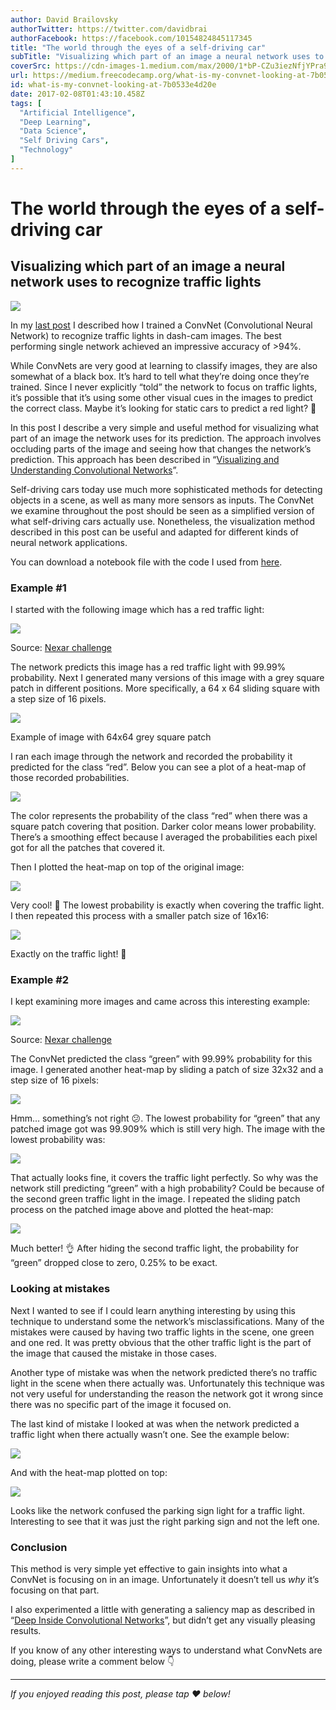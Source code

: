 ```yaml
---
author: David Brailovsky
authorTwitter: https://twitter.com/davidbrai
authorFacebook: https://facebook.com/10154824845117345
title: "The world through the eyes of a self-driving car"
subTitle: "Visualizing which part of an image a neural network uses to recognize traffic lights"
coverSrc: https://cdn-images-1.medium.com/max/2000/1*bP-CZu3iezNfjYPra9Ve_Q.jpeg
url: https://medium.freecodecamp.org/what-is-my-convnet-looking-at-7b0533e4d20e
id: what-is-my-convnet-looking-at-7b0533e4d20e
date: 2017-02-08T01:43:10.458Z
tags: [
  "Artificial Intelligence",
  "Deep Learning",
  "Data Science",
  "Self Driving Cars",
  "Technology"
]
---
```

# The world through the eyes of a self-driving car

## Visualizing which part of an image a neural network uses to recognize traffic lights







![](https://cdn-images-1.medium.com/max/2000/1*bP-CZu3iezNfjYPra9Ve_Q.jpeg)







In my [last post](https://medium.com/@davidbrai/recognizing-traffic-lights-with-deep-learning-23dae23287cc) I described how I trained a ConvNet (Convolutional Neural Network) to recognize traffic lights in dash-cam images. The best performing single network achieved an impressive accuracy of >94%.

While ConvNets are very good at learning to classify images, they are also somewhat of a black box. It’s hard to tell what they’re doing once they’re trained. Since I never explicitly “told” the network to focus on traffic lights, it’s possible that it’s using some other visual cues in the images to predict the correct class. Maybe it’s looking for static cars to predict a red light? 🤔

In this post I describe a very simple and useful method for visualizing what part of an image the network uses for its prediction. The approach involves occluding parts of the image and seeing how that changes the network’s prediction. This approach has been described in “[Visualizing and Understanding Convolutional Networks](https://arxiv.org/abs/1311.2901)”.

Self-driving cars today use much more sophisticated methods for detecting objects in a scene, as well as many more sensors as inputs. The ConvNet we examine throughout the post should be seen as a simplified version of what self-driving cars actually use. Nonetheless, the visualization method described in this post can be useful and adapted for different kinds of neural network applications.

You can download a notebook file with the code I used from [here](https://github.com/davidbrai/deep-learning-traffic-lights/blob/master/analysis/sliding_patch.ipynb).

### Example #1

I started with the following image which has a red traffic light:



![](https://cdn-images-1.medium.com/max/1600/1*mxEcNNZa3wiHX7-PxE_VFA.png)

Source: [Nexar challenge](https://challenge.getnexar.com/challenge-1)



The network predicts this image has a red traffic light with 99.99% probability. Next I generated many versions of this image with a grey square patch in different positions. More specifically, a 64 x 64 sliding square with a step size of 16 pixels.



![](https://cdn-images-1.medium.com/max/1600/1*Gbv_ve0yXmBZGEjZpDiD6Q.png)

Example of image with 64x64 grey square patch



I ran each image through the network and recorded the probability it predicted for the class “red”. Below you can see a plot of a heat-map of those recorded probabilities.



![](https://cdn-images-1.medium.com/max/1600/1*pjxaf8Q0iZSCbj8-T1spNw.png)



The color represents the probability of the class “red” when there was a square patch covering that position. Darker color means lower probability. There’s a smoothing effect because I averaged the probabilities each pixel got for all the patches that covered it.

Then I plotted the heat-map on top of the original image:



![](https://cdn-images-1.medium.com/max/1600/1*N6jPYd98Pb5s5j2-2oiUbA.png)



Very cool! 👏 The lowest probability is exactly when covering the traffic light. I then repeated this process with a smaller patch size of 16x16:



![](https://cdn-images-1.medium.com/max/1600/1*w-XoPDpqCLV4a9407e63gA.png)



Exactly on the traffic light! 🎯

### Example #2

I kept examining more images and came across this interesting example:



![](https://cdn-images-1.medium.com/max/1600/1*3UyZh_wIe-I3VvozlQjsdg.png)

Source: [Nexar challenge](https://challenge.getnexar.com/challenge-1)



The ConvNet predicted the class “green” with 99.99% probability for this image. I generated another heat-map by sliding a patch of size 32x32 and a step size of 16 pixels:



![](https://cdn-images-1.medium.com/max/1600/1*toE0EhmlxQFQeg2J7VPaxA.png)



Hmm… something’s not right 😕. The lowest probability for “green” that any patched image got was 99.909% which is still very high. The image with the lowest probability was:



![](https://cdn-images-1.medium.com/max/1600/1*RjMtxLfrWAX1CA8keGnA9Q.png)



That actually looks fine, it covers the traffic light perfectly. So why was the network still predicting “green” with a high probability? Could be because of the second green traffic light in the image. I repeated the sliding patch process on the patched image above and plotted the heat-map:



![](https://cdn-images-1.medium.com/max/1600/1*rJN4HBneuRd4p2RU2pRUEA.png)



Much better! 👌 After hiding the second traffic light, the probability for “green” dropped close to zero, 0.25% to be exact.

### Looking at mistakes

Next I wanted to see if I could learn anything interesting by using this technique to understand some the network’s misclassifications. Many of the mistakes were caused by having two traffic lights in the scene, one green and one red. It was pretty obvious that the other traffic light is the part of the image that caused the mistake in those cases.

Another type of mistake was when the network predicted there’s no traffic light in the scene when there actually was. Unfortunately this technique was not very useful for understanding the reason the network got it wrong since there was no specific part of the image it focused on.

The last kind of mistake I looked at was when the network predicted a traffic light when there actually wasn’t one. See the example below:



![](https://cdn-images-1.medium.com/max/1600/1*eDbFl3VpndyibMDE0anVFw.png)



And with the heat-map plotted on top:



![](https://cdn-images-1.medium.com/max/1600/1*Sfh9O7HX5Z2w3tB6D8yh9w.png)



Looks like the network confused the parking sign light for a traffic light. Interesting to see that it was just the right parking sign and not the left one.

### Conclusion

This method is very simple yet effective to gain insights into what a ConvNet is focusing on in an image. Unfortunately it doesn’t tell us _why_ it’s focusing on that part.

I also experimented a little with generating a saliency map as described in “[Deep Inside Convolutional Networks](https://arxiv.org/abs/1312.6034)”, but didn’t get any visually pleasing results.

If you know of any other interesting ways to understand what ConvNets are doing, please write a comment below 👇











* * *







_If you enjoyed reading this post, please tap_ **_♥_** _below!_








